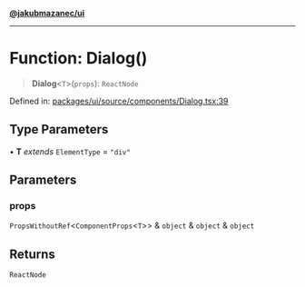 [**@jakubmazanec/ui**](../README.md)

---

# Function: Dialog()

> **Dialog**\<`T`\>(`props`): `ReactNode`

Defined in:
[packages/ui/source/components/Dialog.tsx:39](https://github.com/jakubmazanec/tools/blob/90a5050fae768000bb00b2044438762c3c8c0f98/packages/ui/source/components/Dialog.tsx#L39)

## Type Parameters

• **T** _extends_ `ElementType` = `"div"`

## Parameters

### props

`PropsWithoutRef`\<`ComponentProps`\<`T`\>\> & `object` & `object` & `object`

## Returns

`ReactNode`
